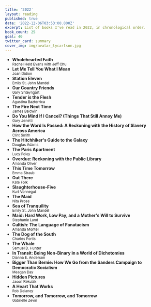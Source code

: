 ```yaml
---
title: '2022'
layout: reading
published: true
date: '2022-12-06T03:53:00.000Z'
excerpt: List of books I've read in 2022, in chronological order.
book_count: 25
goal: 40
twitter_card: summary
cover_img: img/avatar_tycarlson.jpg
---
```


- **Wholehearted Faith**
  <div><small>Rachel Held Evans with Jeff Chu</small></div>
- **Let Me Tell You What I Mean**
  <div><small>Joan Didion</small></div>
- **Station Eleven**
  <div><small>Emily St. John Mandel</small></div>
- **Our Country Friends**
  <div><small>Gary Shteyngart</small></div>
- **Tender is the Flesh**
  <div><small>Agustina Bazterrica</small></div>
- **The Fire Next Time**
  <div><small>James Baldwin</small></div>
- **Do You Mind If I Cancel? (Things That Still Annoy Me)**
  <div><small>Gary Jenetti</small></div>
- **How the Word Is Passed: A Reckoning with the History of Slavery Across America**
  <div><small>Clint Smith</small></div>
- **The Hitchhiker's Guide to the Galaxy**
  <div><small>Douglas Adams</small></div>
- **The Paris Apartment**
  <div><small>Lucy Foley</small></div>
- **Overdue: Reckoning with the Public Library**
  <div><small>Amanda Oliver</small></div>
- **This Time Tomorrow**
  <div><small>Emma Straub</small></div>
- **Out There**
  <div><small>Kate Folk</small></div>
- **Slaughterhouse-Five**
  <div><small>Kurt Vonnegut</small></div>
- **The Maid**
  <div><small>Nita Prose</small></div>
- **Sea of Tranquility**
  <div><small>Emily St. John Mandel</small></div>
- **Maid: Hard Work, Low Pay, and a Mother's Will to Survive**
  <div><small>Stephanie Land</small></div>
- **Cultish: The Language of Fanatacism**
  <div><small>Amanda Montell</small></div>
- **The Dog of the South**
  <div><small>Charles Portis</small></div>
- **The Whale**
  <div><small>Samuel D. Hunter</small></div>
- **In Transit: Being Non-Binary in a World of Dichotomies**
  <div><small>Dianna E. Anderson</small></div>
- **Bigger Than Bernie: How We Go from the Sanders Campaign to Democratic Socialism**
  <div><small>Meagan Day</small></div>
- **Hidden Pictures**
  <div><small>Jason Rekulak</small></div>
- **A Heart That Works**
  <div><small>Rob Delaney</small></div>
- **Tomorrow, and Tomorrow, and Tomorrow**
  <div><small>Gabrielle Zevin</small></div>
